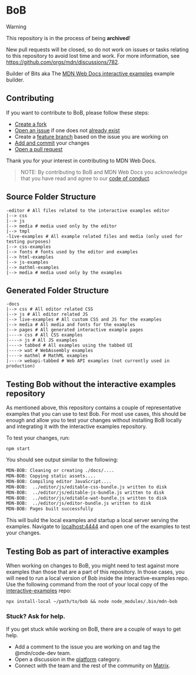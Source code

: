 # BoB

> [!WARNING]
> This repository is in the process of being **archived**!
>
> New pull requests will be closed, so do not work on issues or tasks relating to this repository to avoid lost time and work.
> For more information, see <https://github.com/orgs/mdn/discussions/782>.

Builder of Bits aka The [MDN Web Docs interactive examples](https://github.com/mdn/interactive-examples) example builder.

## Contributing

If you want to contribute to BoB, please follow these steps:

- [Create a fork](https://docs.github.com/en/get-started/quickstart/contributing-to-projects#forking-a-repository)
- [Open an issue](https://docs.github.com/en/issues/tracking-your-work-with-issues/creating-an-issue) if one does not [already exist](https://github.com/mdn/bob/issues)
- Create a [feature branch](https://www.atlassian.com/git/tutorials/comparing-workflows/feature-branch-workflow) based on the issue you are working on
- [Add and commit](https://docs.github.com/en/get-started/quickstart/contributing-to-projects#making-and-pushing-changes) your changes
- [Open a pull request](https://docs.github.com/en/get-started/quickstart/contributing-to-projects#making-a-pull-request)

Thank you for your interest in contributing to MDN Web Docs.

> NOTE: By contributing to BoB and MDN Web Docs you acknowledge that you have read and agree to our [code of conduct](./CODE_OF_CONDUCT.md).

## Source Folder Structure

```
-editor # All files related to the interactive examples editor
|--> css
|--> js
|--> media # media used only by the editor
|--> tmpl
-live-examples # All example related files and media (only used for testing purposes)
|--> css-examples
|--> fonts # fonts used by the editor and examples
|--> html-examples
|--> js-examples
|--> mathml-examples
|--> media # media used only by the examples
```

## Generated Folder Structure

```
-docs
|--> css # All editor related CSS
|--> js # All editor related JS
|--> live-examples # All custom CSS and JS for the examples
|--> media # All media and fonts for the examples
|--> pages # All generated interactive example pages
|----> css # All CSS examples
|----> js # All JS examples
|----> tabbed # All examples using the tabbed UI
|----> wat # WebAssembly examples
|----> mathml # MathML examples
|----> webapi-tabbed # Web API examples (not currently used in production)
```

## Testing Bob without the interactive examples repository

As mentioned above, this repository contains a couple of representative examples that you can use to test Bob. For most use cases, this should be enough and allow you to test your changes without installing BoB locally and integrating it with the interactive examples repository.

To test your changes, run:

```
npm start
```

You should see output similar to the following:

```bash
MDN-BOB: Cleaning or creating ./docs/....
MDN-BOB: Copying static assets....
MDN-BOB: Compiling editor JavaScript....
MDN-BOB:  ../editor/js/editable-css-bundle.js written to disk
MDN-BOB:  ../editor/js/editable-js-bundle.js written to disk
MDN-BOB:  ../editor/js/editable-wat-bundle.js written to disk
MDN-BOB:  ../editor/js/editor-bundle.js written to disk
MDN-BOB: Pages built successfully
```

This will build the local examples and startup a local server serving the examples. Navigate to [localhost:4444](http://127.0.0.1:4444/) and open one of the examples to test your changes.

## Testing Bob as part of interactive examples

When working on changes to BoB, you might need to test against more examples than those that are a part of this repository. In those cases, you will need to run a local version of Bob inside the interactive-examples repo. Use the following command from the root of your local copy of the [interactive-examples](https://github.com/mdn/interactive-examples) repo:

```
npx install-local ~/path/to/bob && node node_modules/.bin/mdn-bob
```

### Stuck? Ask for help.

If you get stuck while working on BoB, there are a couple of ways to get help.

- Add a comment to the issue you are working on and tag the @mdn/code-dev team.
- Open a discussion in the [platform](https://github.com/orgs/mdn/discussions/categories/platform) category.
- Connect with the team and the rest of the community on [Matrix](https://chat.mozilla.org/#/room/#mdn:mozilla.org).
